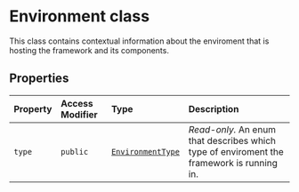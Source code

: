 # Environment class







This class contains contextual information about the enviroment that is hosting the framework and its components.



## Properties

| Property	   | Access Modifier | Type	| Description|
|:-------------|:----|:-------|:-----------|
|`type`     | `public` | [`EnvironmentType`](../../sp-core-library.api/enum/environmenttype.md) | _Read-only._ An enum that describes which type of enviroment the framework is running in. |







